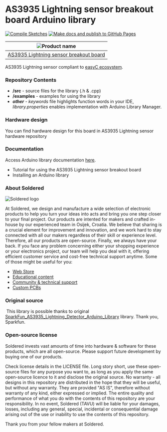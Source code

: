 # AS3935 Lightning sensor breakout board Arduino library

[![Compile Sketches](http://github-actions.40ants.com/e-radionicacom/Soldered-AS3935-Lightning-detect-Arduino-Library/matrix.svg?branch=dev&only=Compile%20Sketches)](https://github.com/e-radionicacom/Soldered-AS3935-Lightning-detect-Arduino-Library/actions/workflows/compile_test.yml)
[![Make docs and publish to GitHub Pages](https://github.com/e-radionicacom/Soldered-AS3935-Lightning-detect-Arduino-Library/actions/workflows/make_docs.yml/badge.svg?branch=dev)](https://github.com/e-radionicacom/Soldered-AS3935-Lightning-detect-Arduino-Library/actions/workflows/make_docs.yml)

| ![Product name](https://upload.wikimedia.org/wikipedia/commons/8/8f/Example_image.svg) |
| :---------------------------------------------------------------------------------------------: |
| [AS3935 Lightning sensor breakout board](https://www.solde.red/333097)                                                            |

AS3935 Lightning sensor compliant to [easyC ecosystem](https://www.soldered.com/easyC). 

### Repository Contents
- **/src** - source files for the library (.h & .cpp)
- **/examples** - examples for using the library
- ***other*** - *keywords* file highlights function words in your IDE, *library.properties* enables implementation with Arduino Library Manager.

### Hardware design
You can find hardware design for this board in AS3935 Lightning sensor hardware repository

### Documentation

Access Arduino library documentation [here](https://e-radionicacom.github.io/Soldered-AS3935-Lightning-detect-Arduino-Library/).

- Tutorial for using the AS3935 Lightning sensor breakout board
- Installing an Arduino library

### About Soldered
![Soldered logo](https://raw.githubusercontent.com/e-radionicacom/Soldered-AS3935-Lightning-detect-Arduino-Library/dev/extras/Logo%20horizontal-2.svg)

At Soldered, we design and manufacture a wide selection of electronic products to help you turn your ideas into acts and bring you one step closer to your final project. Our products are intented for makers and crafted in-house by our experienced team in Osijek, Croatia. We believe that sharing is a crucial element for improvement and innovation, and we work hard to stay connected with all our makers regardless of their skill or experience level. Therefore, all our products are open-source. Finally, we always have your back. If you face any problem concerning either your shopping experience or your electronics project, our team will help you deal with it, offering efficient customer service and cost-free technical support anytime. Some of those might be useful for you:

- [Web Store](https://www.soldered.com)
- [Educational content](https://learn.soldered.com)
- [Community & technical support](https://community.soldered.com)
- [Custom PCBs](https://pcb.soldered.com)


### Original source
​
This library is possible thanks to original [SparkFun_AS3935_Lightning_Detector_Arduino_Library](https://github.com/sparkfun/SparkFun_AS3935_Lightning_Detector_Arduino_Library) library. Thank you, Sparkfun. 


### Open-source license
Soldered invests vast amounts of time into hardware & software for these products, which are all open-source. Please support future development by buying one of our products. 

Check license details in the LICENSE file. Long story short, use these open-source files for any purpose you want to, as long as you apply the same open-source licence to it and disclose the original source. No warranty - all designs in this repository are distributed in the hope that they will be useful, but without any warranty. They are provided "AS IS", therefore without warranty of any kind, either expressed or implied. The entire quality and performance of what you do with the contents of this repository are your responsibility. In no event, Soldered (TAVU) will be liable for your damages, losses, including any general, special, incidental or consequential damage arising out of the use or inability to use the contents of this repository. 

Thank you from your fellow makers at Soldered.

